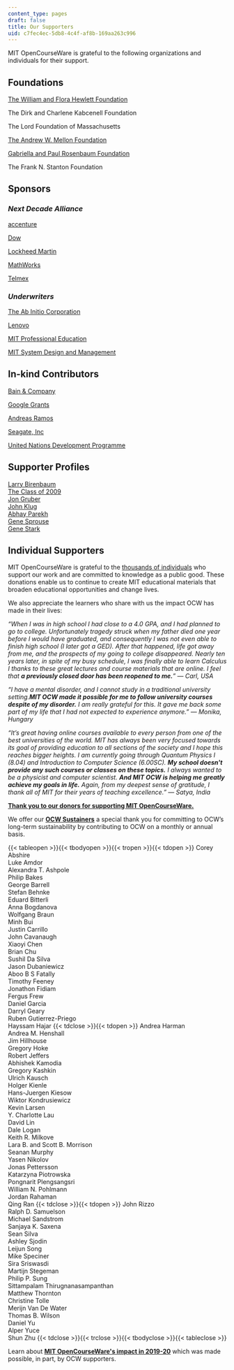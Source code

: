 ```yaml
---
content_type: pages
draft: false
title: Our Supporters
uid: c7fec4ec-5db8-4c4f-af8b-169aa263c996
---
```

MIT OpenCourseWare is grateful to the following organizations and individuals for their support.

## **Foundations**

[The William and Flora Hewlett Foundation](http://www.hewlett.org/?utm_source=our-supporters&utm_medium=hewlett&utm_campaign=text_hewlett)

The Dirk and Charlene Kabcenell Foundation

The Lord Foundation of Massachusetts

[The Andrew W. Mellon Foundation](http://www.mellon.org/?utm_source=our-supporters&utm_medium=mellon&utm_campaign=text_mellon)

[Gabriella and Paul Rosenbaum Foundation](http://www.rosenbaum-foundation.org/?utm_source=our-supporters&utm_medium=rosenbaum&utm_campaign=text_rosenbaum)

The Frank N. Stanton Foundation

## **Sponsors**

### *Next Decade Alliance*

[accenture](http://www.accenture.com/?utm_source=our-supporters&utm_medium=accenture&utm_campaign=text_accenture)

[Dow](http://www.dow.com/?utm_source=our-supporters&utm_medium=dow&utm_campaign=text_dow)

[Lockheed Martin](http://www.lockheedmartin.com/?utm_source=our-supporters&utm_medium=lockheed&utm_campaign=text_lockheed)

[MathWorks](http://www.mathworks.com/?utm_source=our-supporters&utm_medium=mathworks&utm_campaign=text_mathworks)

[Telmex](http://www.academica.mx/)

### *Underwriters*

[The Ab Initio Corporation](http://www.abinitio.com/?utm_source=our-supporters&utm_medium=ab_initio&utm_campaign=text_abinitio)

[Lenovo](http://www.lenovo.com/?utm_source=our-supporters&utm_medium=lenovo&utm_campaign=text_lenovo)

[MIT Professional Education](http://web.mit.edu/professional/?utm_source=our-supporters&utm_medium=pep&utm_campaign=text_pep)

[MIT System Design and Management](http://sdm.mit.edu/?utm_source=our-supporters&utm_medium=sdm&utm_campaign=text_sdm)

## **In-kind Contributors**

[Bain & Company](http://www.bain.com/?utm_source=our-supporters&utm_medium=bain&utm_campaign=text_bain)

[Google Grants](http://www.google.com/grants/details.html)

[Andreas Ramos](http://andreas.com/)

[Seagate, Inc](http://www.seagate.com/www/en-us?utm_source=our-supporters&utm_medium=seagate&utm_campaign=text_seagate)

[United Nations Development Programme](http://www.undp.org/)

## **Supporter Profiles**

[Larry Birenbaum](https://ocw.mit.edu/pages/larry-birenbaum/)    
[The Class of 2009](https://ocw.mit.edu/pages/the-class-of-2009/)    
[Jon Gruber](https://ocw.mit.edu/pages/jon-gruber/)    
[John Klug](https://ocw.mit.edu/pages/john-klug/)    
[Abhay Parekh](https://ocw.mit.edu/pages/abhay-parekh/)    
[Gene Sprouse](https://ocw.mit.edu/pages/gene-sprouse/)    
[Gene Stark](https://ocw.mit.edu/pages/gene-stark/)

## **Individual Supporters**

MIT OpenCourseWare is grateful to the [thousands of individuals](https://giving.mit.edu/recognition/) who support our work and are committed to knowledge as a public good. These donations enable us to continue to create MIT educational materials that broaden educational opportunities and change lives.

We also appreciate the learners who share with us the impact OCW has made in their lives:

*“When I was in high school I had close to a 4.0 GPA, and I had planned to go to college. Unfortunately tragedy struck when my father died one year before I would have graduated, and consequently I was not even able to finish high school (I later got a GED). After that happened, life got away from me, and the prospects of my going to college disappeared. Nearly ten years later, in spite of my busy schedule, I was finally able to learn Calculus I thanks to these great lectures and course materials that are online. I feel that **a previously closed door has been reopened to me.**” — Carl, USA*

*“I have a mental disorder, and I cannot study in a traditional university setting.**MIT OCW made it possible for me to follow university courses despite of my disorder.** I am really grateful for this. It gave me back some part of my life that I had not expected to experience anymore.” — Monika, Hungary*

*“It’s great having online courses available to every person from one of the best universities of the world. MIT has always been very focused towards its goal of providing education to all sections of the society and I hope this reaches bigger heights. I am currently going through Quantum Physics I (8.04) and Introduction to Computer Science (6.00SC). **My school doesn't provide any such courses or classes on these topics.** I always wanted to be a physicist and computer scientist. **And MIT OCW is helping me greatly achieve my goals in life.** Again, from my deepest sense of gratitude, I thank all of MIT for their years of teaching excellence.” — Satya, India*

[**Thank you to our donors for supporting MIT OpenCourseWare.**](https://giving.mit.edu/recognition/)

We offer our [**OCW Sustainers**](https://old.ocw.mit.edu/give/ocw-sustainer-program) a special thank you for committing to OCW’s long-term sustainability by contributing to OCW on a monthly or annual basis.

{{< tableopen >}}{{< tbodyopen >}}{{< tropen >}}{{< tdopen >}}
Corey Abshire    
Luke Amdor    
Alexandra T. Ashpole    
Philip Bakes    
George Barrell    
Stefan Behnke    
Eduard Bitterli    
Anna Bogdanova    
Wolfgang Braun    
Minh Bui    
Justin Carrillo    
John Cavanaugh    
Xiaoyi Chen    
Brian Chu    
Sushil Da Silva    
Jason Dubaniewicz    
Aboo B S Fatally    
Timothy Feeney    
Jonathon Fidiam    
Fergus Frew    
Daniel Garcia    
Darryl Geary    
Ruben Gutierrez-Priego    
Hayssam Hajar
{{< tdclose >}}{{< tdopen >}}
Andrea Harman    
Andrea M. Henshall    
Jim Hillhouse    
Gregory Hoke    
Robert Jeffers    
Abhishek Kamodia    
Gregory Kashkin    
Ulrich Kausch    
Holger Kienle    
Hans-Juergen Kiesow    
Wiktor Kondrusiewicz    
Kevin Larsen    
Y. Charlotte Lau    
David Lin    
Dale Logan    
Keith R. Milkove    
Lara B. and Scott B. Morrison    
Seanan Murphy    
Yasen Nikolov    
Jonas Pettersson    
Katarzyna Piotrowska    
Pongnarit Plengsangsri    
William N. Pohlmann    
Jordan Rahaman    
Qing Ran
{{< tdclose >}}{{< tdopen >}}
John Rizzo    
Ralph D. Samuelson    
Michael Sandstrom    
Sanjaya K. Saxena    
Sean Silva    
Ashley Sjodin    
Leijun Song    
Mike Speciner    
Sira Sriswasdi    
Martijn Stegeman    
Philip P. Sung    
Sittampalam Thirugnanasampanthan    
Matthew Thornton    
Christine Tolle    
Merijn Van De Water    
Thomas B. Wilson    
Daniel Yu    
Alper Yuce    
Shun Zhu
{{< tdclose >}}{{< trclose >}}{{< tbodyclose >}}{{< tableclose >}}

Learn about [**MIT OpenCourseWare's impact in 2019-20**](https://old.ocw.mit.edu/give/our-supporters/2020-19_OCW_impact_report.pdf) which was made possible, in part, by OCW supporters.